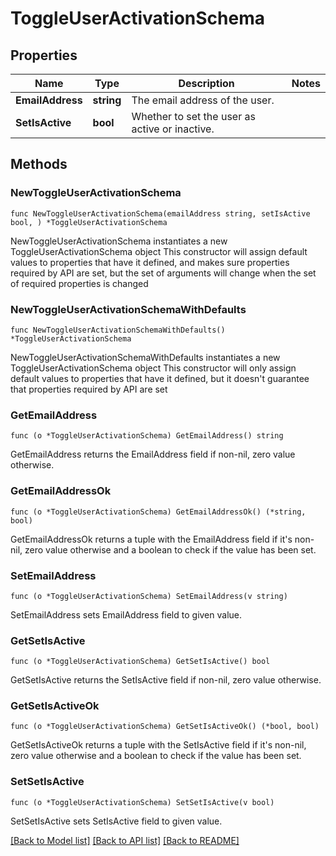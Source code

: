 # ToggleUserActivationSchema

## Properties

Name | Type | Description | Notes
------------ | ------------- | ------------- | -------------
**EmailAddress** | **string** | The email address of the user. | 
**SetIsActive** | **bool** | Whether to set the user as active or inactive. | 

## Methods

### NewToggleUserActivationSchema

`func NewToggleUserActivationSchema(emailAddress string, setIsActive bool, ) *ToggleUserActivationSchema`

NewToggleUserActivationSchema instantiates a new ToggleUserActivationSchema object
This constructor will assign default values to properties that have it defined,
and makes sure properties required by API are set, but the set of arguments
will change when the set of required properties is changed

### NewToggleUserActivationSchemaWithDefaults

`func NewToggleUserActivationSchemaWithDefaults() *ToggleUserActivationSchema`

NewToggleUserActivationSchemaWithDefaults instantiates a new ToggleUserActivationSchema object
This constructor will only assign default values to properties that have it defined,
but it doesn't guarantee that properties required by API are set

### GetEmailAddress

`func (o *ToggleUserActivationSchema) GetEmailAddress() string`

GetEmailAddress returns the EmailAddress field if non-nil, zero value otherwise.

### GetEmailAddressOk

`func (o *ToggleUserActivationSchema) GetEmailAddressOk() (*string, bool)`

GetEmailAddressOk returns a tuple with the EmailAddress field if it's non-nil, zero value otherwise
and a boolean to check if the value has been set.

### SetEmailAddress

`func (o *ToggleUserActivationSchema) SetEmailAddress(v string)`

SetEmailAddress sets EmailAddress field to given value.


### GetSetIsActive

`func (o *ToggleUserActivationSchema) GetSetIsActive() bool`

GetSetIsActive returns the SetIsActive field if non-nil, zero value otherwise.

### GetSetIsActiveOk

`func (o *ToggleUserActivationSchema) GetSetIsActiveOk() (*bool, bool)`

GetSetIsActiveOk returns a tuple with the SetIsActive field if it's non-nil, zero value otherwise
and a boolean to check if the value has been set.

### SetSetIsActive

`func (o *ToggleUserActivationSchema) SetSetIsActive(v bool)`

SetSetIsActive sets SetIsActive field to given value.



[[Back to Model list]](../README.md#documentation-for-models) [[Back to API list]](../README.md#documentation-for-api-endpoints) [[Back to README]](../README.md)


